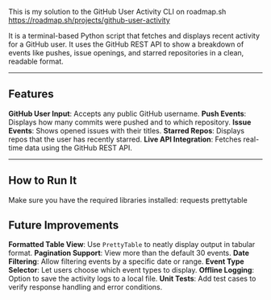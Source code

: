 This is my solution to the GitHub User Activity CLI on roadmap.sh
https://roadmap.sh/projects/github-user-activity

It is a terminal-based Python script that fetches and displays recent activity for a GitHub user. It uses the GitHub REST API to show a breakdown of events like pushes, issue openings, and starred repositories in a clean, readable format.

---

## Features
  **GitHub User Input**: Accepts any public GitHub username.
  **Push Events**: Displays how many commits were pushed and to which repository.
  **Issue Events**: Shows opened issues with their titles.
  **Starred Repos**: Displays repos that the user has recently starred.
  **Live API Integration**: Fetches real-time data using the GitHub REST API.

---

## How to Run It
Make sure you have the required libraries installed:
  requests
  prettytable

## Future Improvements
  **Formatted Table View**: Use `PrettyTable` to neatly display output in tabular format.
  **Pagination Support**: View more than the default 30 events.
  **Date Filtering**: Allow filtering events by a specific date or range.
  **Event Type Selector**: Let users choose which event types to display.
  **Offline Logging**: Option to save the activity logs to a local file.
  **Unit Tests**: Add test cases to verify response handling and error conditions.
